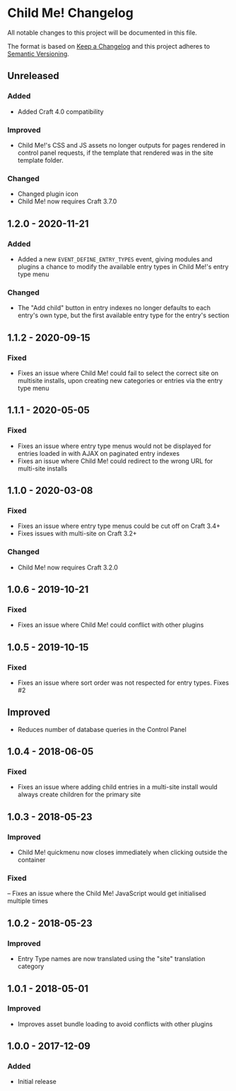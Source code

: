 # Child Me! Changelog

All notable changes to this project will be documented in this file.

The format is based on [Keep a Changelog](http://keepachangelog.com/) and this project adheres to [Semantic Versioning](http://semver.org/).

## Unreleased

### Added
- Added Craft 4.0 compatibility 

### Improved
- Child Me!'s CSS and JS assets no longer outputs for pages rendered in control panel requests, if the template that rendered was in the site template folder.

### Changed
- Changed plugin icon
- Child Me! now requires Craft 3.7.0

## 1.2.0 - 2020-11-21  

### Added  
- Added a new `EVENT_DEFINE_ENTRY_TYPES` event, giving modules and plugins a chance to modify the available entry types in Child Me!'s entry type menu  

### Changed  
- The "Add child" button in entry indexes no longer defaults to each entry's own type, but the first available entry type for the entry's section  

## 1.1.2 - 2020-09-15  
### Fixed     
- Fixes an issue where Child Me! could fail to select the correct site on multisite installs, upon creating new categories or entries via the entry type menu  

## 1.1.1 - 2020-05-05
### Fixed  
- Fixes an issue where entry type menus would not be displayed for entries loaded in with AJAX on paginated entry indexes  
- Fixes an issue where Child Me! could redirect to the wrong URL for multi-site installs  

## 1.1.0 - 2020-03-08
### Fixed  
- Fixes an issue where entry type menus could be cut off on Craft 3.4+  
- Fixes issues with multi-site on Craft 3.2+  

### Changed  
- Child Me! now requires Craft 3.2.0  

## 1.0.6 - 2019-10-21
### Fixed
- Fixes an issue where Child Me! could conflict with other plugins

## 1.0.5 - 2019-10-15
### Fixed  
- Fixes an issue where sort order was not respected for entry types. Fixes #2  

## Improved  
- Reduces number of database queries in the Control Panel

## 1.0.4 - 2018-06-05
### Fixed
- Fixes an issue where adding child entries in a multi-site install would always create children for the primary site

## 1.0.3 - 2018-05-23
### Improved
- Child Me! quickmenu now closes immediately when clicking outside the container

### Fixed
– Fixes an issue where the Child Me! JavaScript would get initialised multiple times

## 1.0.2 - 2018-05-23
### Improved
- Entry Type names are now translated using the "site" translation category

## 1.0.1 - 2018-05-01
### Improved
- Improves asset bundle loading to avoid conflicts with other plugins

## 1.0.0 - 2017-12-09
### Added
- Initial release
